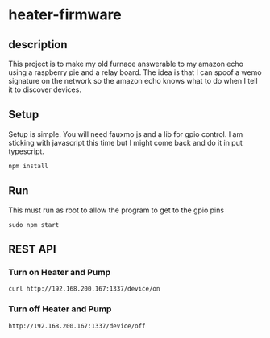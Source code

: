 # heater-firmware

## description
This project is to make my old furnace answerable to my amazon echo using a raspberry pie and a relay board. The idea is that I can spoof a wemo signature on the network so the amazon echo knows what to do when I tell it to discover devices. 

## Setup 
Setup is simple. You will need fauxmo js and a lib for gpio control. I am sticking with javascript this time but I might come back and do it in put typescript. 
```
npm install
```

## Run
This must run as root to allow the program to get to the gpio pins

```
sudo npm start
```


## REST API

### Turn on Heater and Pump
```
curl http://192.168.200.167:1337/device/on
```

### Turn off Heater and Pump
```
http://192.168.200.167:1337/device/off
```